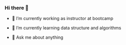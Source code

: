 ### Hi there 👋

<!--
**aschalegn/aschalegn** is a ✨ _special_ ✨ repository because its `README.md` (this file) appears on your GitHub profile.

Here are some ideas to get you started:
- 👯 I’m looking to collaborate on ...
- 🤔 I’m looking for help with ...
- 📫 How to reach me: ...
- 😄 Pronouns: ...
- ⚡ Fun fact: ...
🔭 I’m currently working on youtube channel
-->
- 🔭 I’m currently working as instructor at bootcamp
- 🌱 I’m currently learning data structure and algorithms

- 💬 Ask me about anything



